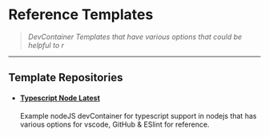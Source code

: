 # Reference Templates

> *DevContainer Templates that have various options that could be helpful to r*

---

## Template Repositories

- #### [Typescript Node Latest](typescript-node-latest/README.md)

  Example nodeJS devContainer for typescript support in nodejs that has various options for vscode, GitHub & ESlint for reference.

